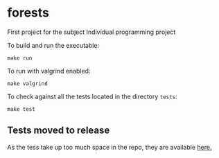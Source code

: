 # forests
First project for the subject Individual programming project

To build and run the executable:
```
make run
```
To run with valgrind enabled:
```
make valgrind
```
To check against all the tests located in the directory `tests`:
```
make test
```

## Tests moved to release
As the tess take up too much space in the repo, they are available [here.](https://github.com/gavjan/forests/releases/tag/tests)
